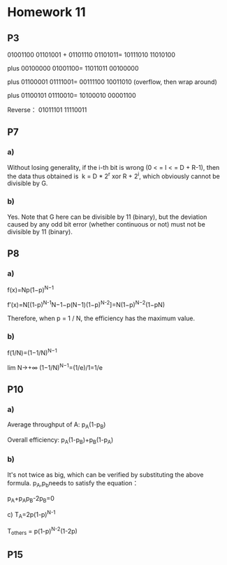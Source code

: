 # Homework 11
## P3

01001100 01101001
+
01101110 01101011=
10111010 11010100

plus 00100000 01001100=
11011011 00100000

plus 01100001 01111001=
00111100 10011010 (overflow, then wrap around)

plus 01100101 01110010=
10100010 00001100

Reverse：
01011101 11110011

## P7
### a) 
Without losing generality, if the i-th bit is wrong (0 < = I < = D + R-1), then the data thus obtained is ⁣ k = D * 2<sup>r</sup> xor R + 2<sup>i</sup>, which obviously cannot be divisible by G.

### b)
Yes. Note that G here can be divisible by 11 (binary), but the deviation caused by any odd bit error (whether continuous or not) must not be divisible by 11 (binary).

## P8
### a)
<sub></sub><sup></sup>
f(x)=Np(1−p)<sup>N−1</sup>
 
f′(x)=N[(1-p)<sup>N-1</sup>N−1−p(N−1)(1−p)<sup>N-2</sup>]=N(1−p)<sup>N−2</sup>(1−pN)

Therefore, when p = 1 / N, the efficiency has the maximum value.

### b)
f(1/N)=(1−1/N)<sup>N−1</sup>

lim N→+∞ (1−1/N)<sup>N−1</sup>=(1/e)/1=1/e


## P10
### a)

Average throughput of A: p<sub>A</sub>(1-p<sub>B</sub>)

Overall efficiency: p<sub>A</sub>(1-p<sub>B</sub>)+p<sub>B</sub>(1-p<sub>A</sub>)

### b)

It's not twice as big, which can be verified by substituting the above formula.
p<sub>A</sub>,p<sub>b</sub>needs to satisfy the equation：

p<sub>A</sub>+p<sub>A</sub>p<sub>B</sub>-2p<sub>B</sub>=0

c)
T<sub>A</sub>=2p(1-p)<sup>N-1</sup>

T<sub>others</sub> = p(1-p)<sup>N-2</sup>(1-2p)

## P15

